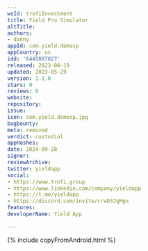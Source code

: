 ```yaml
---
wsId: trofiInvestment
title: Yield Pro Simulator
altTitle: 
authors:
- danny
appId: com.yield.demosp
appCountry: us
idd: '6445887027'
released: 2023-04-19
updated: 2023-05-29
version: 1.1.0
stars: 0
reviews: 0
website: 
repository: 
issue: 
icon: com.yield.demosp.jpg
bugbounty: 
meta: removed
verdict: custodial
appHashes: 
date: 2024-09-28
signer: 
reviewArchive: 
twitter: yieldapp
social:
- https://www.trofi.group
- https://www.linkedin.com/company/yieldapp
- https://t.me/yieldapp
- https://discord.com/invite/crwD3JgMgn
features: 
developerName: Yield App

---
```


{% include copyFromAndroid.html %}